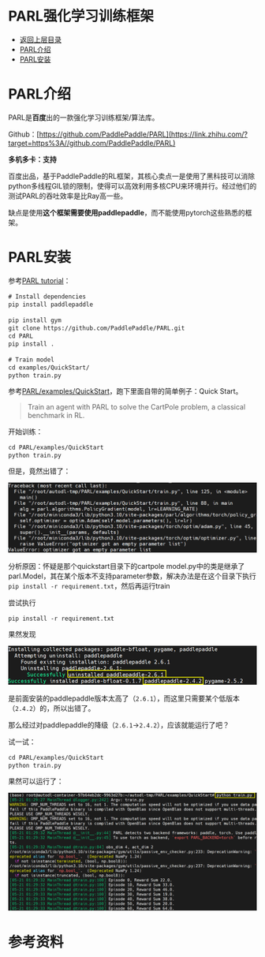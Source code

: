 # PARL强化学习训练框架

* [返回上层目录](../reinforcement-learning-training-framework.md)
* [PARL介绍](#PARL介绍)
* [PARL安装](#PARL安装)



# PARL介绍

PARL是**百度**出的一款强化学习训练框架/算法库。

Github：[https://github.com/PaddlePaddle/PARL](https://link.zhihu.com/?target=https%3A//github.com/PaddlePaddle/PARL)

**多机多卡：支持**

百度出品，基于PaddlePaddle的RL框架，其核心卖点一是使用了黑科技可以消除python多线程GIL锁的限制，使得可以高效利用多核CPU来环境并行。经过他们的测试PARL的吞吐效率是比Ray高一些。

缺点是使用**这个框架需要使用paddlepaddle**，而不能使用pytorch这些熟悉的框架。

# PARL安装

参考[PARL tutorial](https://parl.readthedocs.io/en/latest/tutorial/getting_started.html)：

```shell
# Install dependencies
pip install paddlepaddle

pip install gym
git clone https://github.com/PaddlePaddle/PARL.git
cd PARL
pip install .

# Train model
cd examples/QuickStart/
python train.py
```

参考[PARL/examples/QuickStart](https://github.com/PaddlePaddle/PARL/tree/develop/examples/QuickStart)，跑下里面自带的简单例子：Quick Start。

> Train an agent with PARL to solve the CartPole problem, a classical benchmark in RL.

开始训练：

```shell
cd PARL/examples/QuickStart
python train.py  
```

但是，竟然出错了：

![example-test-error](pic/example-test-error.png)

分析原因：怀疑是那个quickstart目录下的cartpole model.py中的类是继承了parl.Model，其在某个版本不支持parameter参数，解决办法是在这个目录下执行`pip install -r requirement.txt`，然后再运行train

尝试执行

```shell
pip install -r requirement.txt
```

果然发现

![example-test-install-requirements](pic/example-test-install-requirements.png)

是前面安装的paddlepaddle版本太高了（`2.6.1`），而这里只需要某个低版本（`2.4.2`）的，所以出错了。

那么经过对paddlepaddle的降级（`2.6.1`->`2.4.2`），应该就能运行了吧？

试一试：

```shell
cd PARL/examples/QuickStart
python train.py
```

果然可以运行了：

![example-test-ok](pic/example-test-ok.png)

# 参考资料

